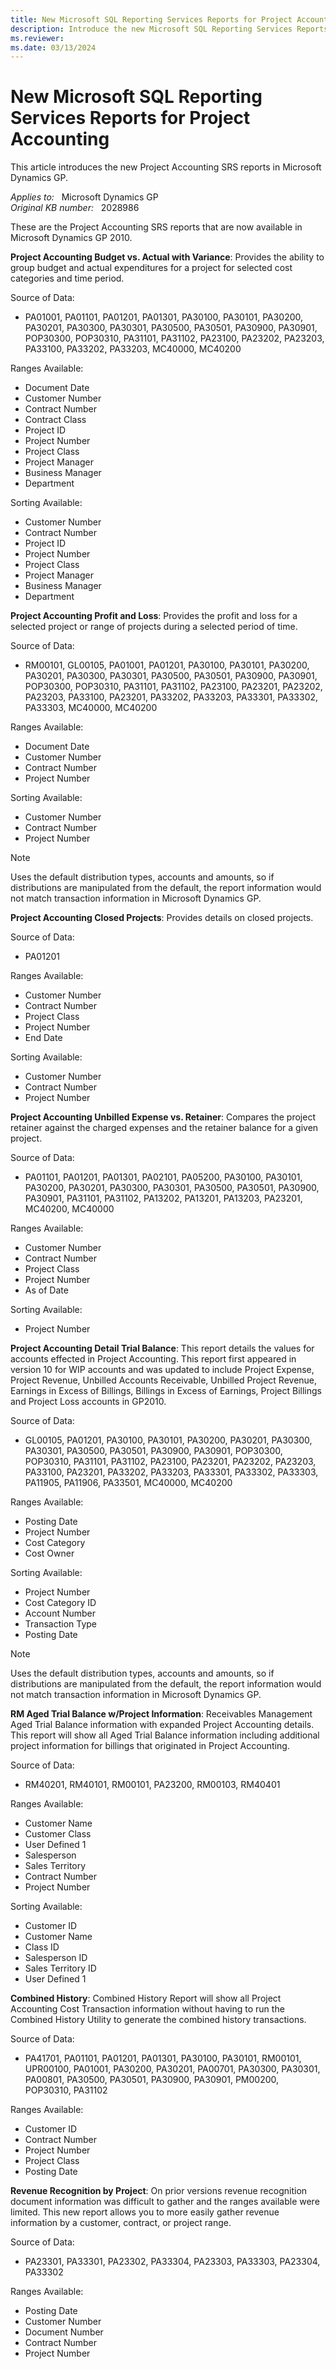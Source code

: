 ```yaml
---
title: New Microsoft SQL Reporting Services Reports for Project Accounting
description: Introduce the new Microsoft SQL Reporting Services Reports for Project Accounting in Microsoft Dynamics GP.
ms.reviewer: 
ms.date: 03/13/2024
---
```

# New Microsoft SQL Reporting Services Reports for Project Accounting

This article introduces the new Project Accounting SRS reports in Microsoft Dynamics GP.

_Applies to:_ &nbsp; Microsoft Dynamics GP  
_Original KB number:_ &nbsp; 2028986

These are the Project Accounting SRS reports that are now available in Microsoft Dynamics GP 2010.

**Project Accounting Budget vs. Actual with Variance**: Provides the ability to group budget and actual expenditures for a project for selected cost categories and time period.

Source of Data:

- PA01001, PA01101, PA01201, PA01301, PA30100, PA30101, PA30200, PA30201, PA30300, PA30301, PA30500, PA30501, PA30900, PA30901, POP30300, POP30310, PA31101, PA31102, PA23100, PA23202, PA23203, PA33100, PA33202, PA33203, MC40000, MC40200
  
Ranges Available:

- Document Date
- Customer Number
- Contract Number
- Contract Class
- Project ID
- Project Number
- Project Class
- Project Manager
- Business Manager
- Department
  
Sorting Available:

- Customer Number
- Contract Number
- Project ID
- Project Number
- Project Class
- Project Manager
- Business Manager
- Department
  
**Project Accounting Profit and Loss**: Provides the profit and loss for a selected project or range of projects during a selected period of time.

Source of Data:

- RM00101, GL00105, PA01001, PA01201, PA30100, PA30101, PA30200, PA30201, PA30300, PA30301, PA30500, PA30501, PA30900, PA30901, POP30300, POP30310, PA31101, PA31102, PA23100, PA23201, PA23202, PA23203, PA33100, PA23201, PA33202, PA33203, PA33301, PA33302, PA33303, MC40000, MC40200

Ranges Available:

- Document Date
- Customer Number
- Contract Number
- Project Number

Sorting Available:

- Customer Number
- Contract Number
- Project Number

> [!NOTE]
> Uses the default distribution types, accounts and amounts, so if distributions are manipulated from the default, the report information would not match transaction information in Microsoft Dynamics GP.
  
**Project Accounting Closed Projects**: Provides details on closed projects.

Source of Data:

- PA01201

Ranges Available:

- Customer Number
- Contract Number
- Project Class
- Project Number
- End Date

Sorting Available:

- Customer Number
- Contract Number
- Project Number

**Project Accounting Unbilled Expense vs. Retainer**: Compares the project retainer against the charged expenses and the retainer balance for a given project.  

Source of Data:

- PA01101, PA01201, PA01301, PA02101, PA05200, PA30100, PA30101, PA30200, PA30201, PA30300, PA30301, PA30500, PA30501, PA30900, PA30901, PA31101, PA31102, PA13202, PA13201, PA13203, PA23201, MC40200, MC40000

Ranges Available:

- Customer Number
- Contract Number
- Project Class
- Project Number
- As of Date

Sorting Available:

- Project Number
  
**Project Accounting Detail Trial Balance**: This report details the values for accounts effected in Project Accounting. This report first appeared in version 10 for WIP accounts and was updated to include Project Expense, Project Revenue, Unbilled Accounts Receivable, Unbilled Project Revenue, Earnings in Excess of Billings, Billings in Excess of Earnings, Project Billings and Project Loss accounts in GP2010.  

Source of Data:

- GL00105, PA01201, PA30100, PA30101, PA30200, PA30201, PA30300, PA30301, PA30500, PA30501, PA30900, PA30901, POP30300, POP30310, PA31101, PA31102, PA23100, PA23201, PA23202, PA23203, PA33100, PA23201, PA33202, PA33203, PA33301, PA33302, PA33303, PA11905, PA11906, PA33501, MC40000, MC40200

Ranges Available:

- Posting Date
- Project Number
- Cost Category
- Cost Owner

Sorting Available:

- Project Number
- Cost Category ID
- Account Number
- Transaction Type
- Posting Date

> [!NOTE]
> Uses the default distribution types, accounts and amounts, so if distributions are manipulated from the default, the report information would not match transaction information in Microsoft Dynamics GP.

**RM Aged Trial Balance w/Project Information**: Receivables Management Aged Trial Balance information with expanded Project Accounting details. This report will show all Aged Trial Balance information including additional project information for billings that originated in Project Accounting.  

Source of Data:

- RM40201, RM40101, RM00101, PA23200, RM00103, RM40401

Ranges Available:

- Customer Name
- Customer Class
- User Defined 1
- Salesperson
- Sales Territory
- Contract Number
- Project Number

Sorting Available:

- Customer ID
- Customer Name
- Class ID
- Salesperson ID
- Sales Territory ID
- User Defined 1
  
**Combined History**: Combined History Report will show all Project Accounting Cost Transaction information without having to run the Combined History Utility to generate the combined history transactions.  

Source of Data:

- PA41701, PA01101, PA01201, PA01301, PA30100, PA30101, RM00101, UPR00100, PA01001, PA30200, PA30201, PA00701, PA30300, PA30301, PA00801, PA30500, PA30501, PA30900, PA30901, PM00200, POP30310, PA31102

Ranges Available:

- Customer ID
- Contract Number
- Project Number
- Project Class
- Posting Date
  
**Revenue Recognition by Project**: On prior versions revenue recognition document information was difficult to gather and the ranges available were limited. This new report allows you to more easily gather revenue information by a customer, contract, or project range.  

Source of Data:

- PA23301, PA33301, PA23302, PA33304, PA23303, PA33303, PA23304, PA33302

Ranges Available:

- Posting Date
- Customer Number
- Document Number
- Contract Number
- Project Number
